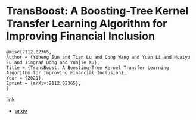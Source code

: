# TransBoost: A Boosting-Tree Kernel Transfer Learning Algorithm for Improving Financial Inclusion
```
@misc{2112.02365,
Author = {Yiheng Sun and Tian Lu and Cong Wang and Yuan Li and Huaiyu Fu and Jingran Dong and Yunjie Xu},
Title = {TransBoost: A Boosting-Tree Kernel Transfer Learning Algorithm for Improving Financial Inclusion},
Year = {2021},
Eprint = {arXiv:2112.02365},
}
```

link
- [arxiv](https://arxiv.org/abs/2112.02365)